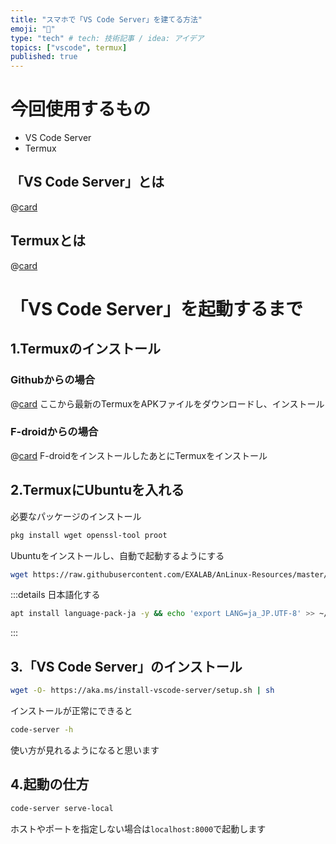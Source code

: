 ```yaml
---
title: "スマホで「VS Code Server」を建てる方法"
emoji: "📝"
type: "tech" # tech: 技術記事 / idea: アイデア
topics: ["vscode", termux]
published: true
---
```


# 今回使用するもの

- VS Code Server
- Termux

## 「VS Code Server」とは

@[card](https://code.visualstudio.com/blogs/2022/07/07/vscode-server)

## Termuxとは

@[card](https://github.com/termux/termux-app)

# 「VS Code Server」を起動するまで

## 1.Termuxのインストール

### Githubからの場合

@[card](https://github.com/termux/termux-app/releases/tag/v0.118.0)
ここから最新のTermuxをAPKファイルをダウンロードし、インストール

### F-droidからの場合

@[card](https://f-droid.org/en/packages/com.termux/)
F-droidをインストールしたあとにTermuxをインストール

## 2.TermuxにUbuntuを入れる

必要なパッケージのインストール
```sh
pkg install wget openssl-tool proot
```

Ubuntuをインストールし、自動で起動するようにする
```sh
wget https://raw.githubusercontent.com/EXALAB/AnLinux-Resources/master/Scripts/Installer/Ubuntu/ubuntu.sh && bash ubuntu.sh && echo "./start-ubuntu.sh" >> ~/.bashrc && ./start-ubuntu.sh
```

:::details 日本語化する


```sh
apt install language-pack-ja -y && echo 'export LANG=ja_JP.UTF-8' >> ~/.bashrc && echo 'export LANGUAGE="ja_JP:ja"' >> ~/.bashrc
```
:::

## 3.「VS Code Server」のインストール

```sh
wget -O- https://aka.ms/install-vscode-server/setup.sh | sh
```

インストールが正常にできると
```sh
code-server -h
```
使い方が見れるようになると思います

## 4.起動の仕方

```sh
code-server serve-local
```
ホストやポートを指定しない場合は`localhost:8000`で起動します
